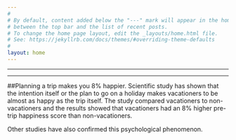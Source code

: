 ```yaml
---
#
# By default, content added below the "---" mark will appear in the home page
# between the top bar and the list of recent posts.
# To change the home page layout, edit the _layouts/home.html file.
# See: https://jekyllrb.com/docs/themes/#overriding-theme-defaults
#
layout: home
---
```

---
---

##Planning a trip makes you 8% happier.
Scientific study has shown that the intention itself or the plan to go on a holiday makes vacationers to be almost as happy as the trip itself. The study compared vacationers to non-vacationers and the results showed that vacationers had an 8% higher pre-trip happiness score than non-vacationers.

Other studies have also confirmed this psychological phenomenon.
